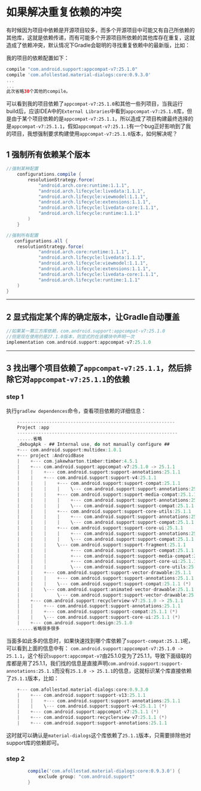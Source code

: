 # 如果解决重复依赖的冲突

有时候因为项目中依赖是开源项目较多，而多个开源项目中可能又有自己所依赖的其他库，这就是依赖传递，而有可能多个开源项目所依赖的其他库存在重复，这就造成了依赖冲突，默认情况下Gradle会聪明的寻找重复依赖中的最新版，比如：

我的项目的依赖配置如下：

```groovy
compile "com.android.support:appcompat-v7:25.1.0"
compile 'com.afollestad.material-dialogs:core:0.9.3.0'
...
...
此次省略30个其他的compile。
```

可以看到我的项目依赖了`appcompat-v7:25.1.0`和其他一些列项目，当我运行build后，应该IDEA中的`External Libraries`中看到`appcompat-v7:25.1.0`库，但是由于某个项目依赖的是`appcompat-v7:25.1.1`，所以造成了项目构建最终选择的是`appcompat-v7:25.1.1`，假如`appcompat-v7:25.1.1`有一个bug正好影响到了我的项目，我想强制要求构建使用`appcompat-v7:25.1.0`版本，如何解决呢？

## 1 强制所有依赖某个版本

```groovy
//强制某种配置
    configurations.compile {
        resolutionStrategy.force(
            "android.arch.core:runtime:1.1.1",
            "android.arch.lifecycle:livedata:1.1.1",
            "android.arch.lifecycle:viewmodel:1.1.1",
            "android.arch.lifecycle:extensions:1.1.1",
            "android.arch.lifecycle:livedata-core:1.1.1",
            "android.arch.lifecycle:runtime:1.1.1"
        )
    }

//强制所有配置
   configurations.all {
    resolutionStrategy.force(
            "android.arch.core:runtime:1.1.1",
            "android.arch.lifecycle:livedata:1.1.1",
            "android.arch.lifecycle:viewmodel:1.1.1",
            "android.arch.lifecycle:extensions:1.1.1",
            "android.arch.lifecycle:livedata-core:1.1.1",
            "android.arch.lifecycle:runtime:1.1.1"
    )
}
```

---
## 2 显式指定某个库的确定版本，让Gradle自动覆盖

```groovy
//如果某一第三方库依赖，com.android.support:appcompat-v7:25.1.0
//但是现在使用的是27.1.0版本，则显式的在该模块中声明一次
implementation com.android.support:appcompat-v7:25.1.0
```

---
## 3 找出哪个项目依赖了`appcompat-v7:25.1.1`，然后排除它对`appcompat-v7:25.1.1`的依赖

### step 1

执行`gradlew dependences`命令，查看项目依赖的详细信息：

```groovy
    -----------------------------------------------------------
    Project :app
    ------------------------------------------------------------
    ......省略
    _debugApk - ## Internal use, do not manually configure ##
    +--- com.android.support:multidex:1.0.1
    +--- project :AndroidBase
    |    +--- com.jakewharton.timber:timber:4.5.1
    |    +--- com.android.support:appcompat-v7:25.1.0 -> 25.1.1
    |    |    +--- com.android.support:support-annotations:25.1.1
    |    |    +--- com.android.support:support-v4:25.1.1
    |    |    |    +--- com.android.support:support-compat:25.1.1
    |    |    |    |    \--- com.android.support:support-annotations:25.1.1
    |    |    |    +--- com.android.support:support-media-compat:25.1.1
    |    |    |    |    +--- com.android.support:support-annotations:25.1.1
    |    |    |    |    \--- com.android.support:support-compat:25.1.1 (*)
    |    |    |    +--- com.android.support:support-core-utils:25.1.1
    |    |    |    |    +--- com.android.support:support-annotations:25.1.1
    |    |    |    |    \--- com.android.support:support-compat:25.1.1 (*)
    |    |    |    +--- com.android.support:support-core-ui:25.1.1
    |    |    |    |    +--- com.android.support:support-annotations:25.1.1
    |    |    |    |    \--- com.android.support:support-compat:25.1.1 (*)
    |    |    |    \--- com.android.support:support-fragment:25.1.1
    |    |    |         +--- com.android.support:support-compat:25.1.1 (*)
    |    |    |         +--- com.android.support:support-media-compat:25.1.1 (*)
    |    |    |         +--- com.android.support:support-core-ui:25.1.1 (*)
    |    |    |         \--- com.android.support:support-core-utils:25.1.1 (*)
    |    |    +--- com.android.support:support-vector-drawable:25.1.1
    |    |    |    +--- com.android.support:support-annotations:25.1.1
    |    |    |    \--- com.android.support:support-compat:25.1.1 (*)
    |    |    \--- com.android.support:animated-vector-drawable:25.1.1
    |    |         \--- com.android.support:support-vector-drawable:25.1.1 (*)
    |    +--- com.android.support:recyclerview-v7:25.1.0 -> 25.1.1
    |    |    +--- com.android.support:support-annotations:25.1.1
    |    |    +--- com.android.support:support-compat:25.1.1 (*)
    |    |    \--- com.android.support:support-core-ui:25.1.1 (*)
    |    +--- com.android.support:design:25.1.0
    ......省略很多很多
```

当面多如此多的信息时，如果快速找到哪个库依赖了`support-compat:25.1.1`呢，可以看到上面的信息中有：
`com.android.support:appcompat-v7:25.1.0 -> 25.1.1`，这个标识`support:appcompat-v7`由25.1.0变为了25.1.1，导致下面级联的库都是用了25.1.1，我们找的信息是直接声明`com.android.support:support-annotations:25.1.1`而没有`25.1.0 -> 25.1.1`的信息，这就标识某个库直接依赖了`25.1.1`版本，比如：

```groovy
    +--- com.afollestad.material-dialogs:core:0.9.3.0
    |    +--- com.android.support:support-v13:25.1.1
    |    |    +--- com.android.support:support-annotations:25.1.1
    |    |    \--- com.android.support:support-v4:25.1.1 (*)
    |    +--- com.android.support:appcompat-v7:25.1.1 (*)
    |    +--- com.android.support:recyclerview-v7:25.1.1 (*)
    |    +--- com.android.support:support-annotations:25.1.1
```

这时就可以确认是`material-dialogs`这个库依赖了`25.1.1`版本，只需要排除他对support库的依赖即可。

### step 2

```groovy
        compile('com.afollestad.material-dialogs:core:0.9.3.0') {
            exclude group: "com.android.support"
        }
```
